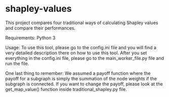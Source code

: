 # shapley-values

 This project compares four traditional ways of calculating Shapley values and compare their performances.
 
 Requirements: Python 3
 
 Usage:
 To use this tool, please go to the config.ini file and you will find a very detailed description there on how to use this tool.
 After you set everything in the config.ini file, please go to the main_worker_file.py file and run the file.
 
 One last thing to remember: We assumed a payoff function where the payoff for a subgraph is simply the summation of the node weights if the subgraph is connected. If you want to change the payoff, please look at the get_map_value() function inside traditional_shapley.py file.
 
 
